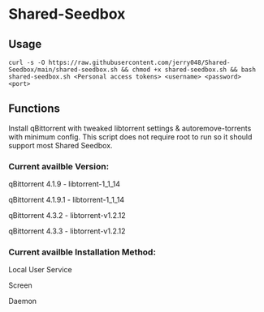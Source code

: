 # Shared-Seedbox
## Usage
`curl -s -O https://raw.githubusercontent.com/jerry048/Shared-Seedbox/main/shared-seedbox.sh && chmod +x shared-seedbox.sh && bash shared-seedbox.sh <Personal access tokens> <username> <password> <port>`
## Functions
Install qBittorrent with tweaked libtorrent settings & autoremove-torrents with minimum config. This script does not require root to run so it should support most Shared Seedbox.
### Current availble Version:
qBittorrent 4.1.9 - libtorrent-1_1_14

qBittorrent 4.1.9.1 - libtorrent-1_1_14

qBittorrent 4.3.2 - libtorrent-v1.2.12

qBittorrent 4.3.3 - libtorrent-v1.2.12
### Current availble Installation Method:
Local User Service

Screen

Daemon
